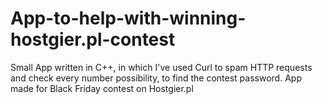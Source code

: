 # App-to-help-with-winning-hostgier.pl-contest
Small App written in C++, in which I've used Curl to spam HTTP requests and check every number possibility, to find the contest password. App made for Black Friday contest on Hostgier.pl
